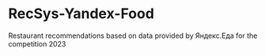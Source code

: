 # RecSys-Yandex-Food
Restaurant recommendations based on data provided by Яндекс.Еда for the competition 2023

